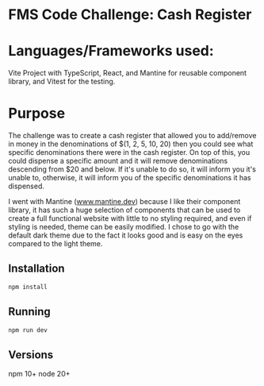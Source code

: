 # FMS Code Challenge: Cash Register

# Languages/Frameworks used:
Vite Project with TypeScript, React, and Mantine for reusable component library, and Vitest for the testing.

# Purpose
The challenge was to create a cash register that allowed you to add/remove in money in the denominations of $(1, 2, 5, 10, 20) then you could see what specific denominations there were in the cash register.  On top of this, you could dispense a specific amount and it will remove denominations descending from $20 and below.  If it's unable to do so, it will inform you it's unable to, otherwise, it will inform you of the specific denominations it has dispensed.

I went with Mantine (www.mantine.dev) because I like their component library, it has such a huge selection of components that can be used to create a full functional website with little to no styling required, and even if styling is needed, theme can be easily modified.  I chose to go with the default dark theme due to the fact it looks good and is easy on the eyes compared to the light theme.

## Installation

```bash
npm install
```

## Running
```bash
npm run dev
```

## Versions
npm 10+
node 20+
